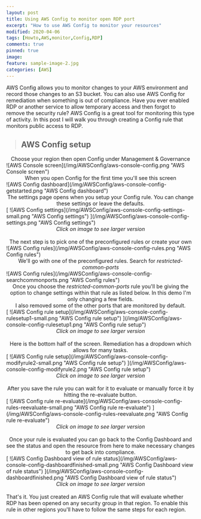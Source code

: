 ```yaml
---
layout: post
title: Using AWS Config to monitor open RDP port
excerpt: "How to use AWS Config to monitor your resources"
modified: 2020-04-06
tags: [Howto,AWS,monitor,Config,RDP]
comments: true
pinned: true
image:
feature: sample-image-2.jpg
categories: [AWS]
---
```


AWS Config allows you to monitor changes to your AWS environment and record those changes to an S3 bucket. You can also use AWS Config for remediation when something is out of compliance. Have you ever enabled RDP or another service to allow temporary access and then forgot to remove the security rule? AWS Config is a great tool for monitoring this type of activity. In this post I will walk you through creating a Config rule that monitors public access to RDP.

> ## AWS Config setup ##

<center>Choose your region then open Config under Management & Governance</center>
![AWS Console screen](/img/AWSConfig/aws-console-config.png "AWS Console screen")


<br>
<center>When you open Config for the first time you'll see this screen</center>
![AWS Config dashboard](/img/AWSConfig/aws-console-config-getstarted.png "AWS Config dashboard")


<br>
<center>The settings page opens when you setup your Config rule. You can change these settings or leave the defaults.</center>
[ ![AWS Config settings](/img/AWSConfig/aws-console-config-settings-small.png "AWS Config settings") ](/img/AWSConfig/aws-console-config-settings.png "AWS Config settings")<center><i>Click on image to see larger version</i></center>


<br>
<center>The next step is to pick one of the preconfigured rules or create your own</center>
![AWS Config rules](/img/AWSConfig/aws-console-config-rules.png "AWS Config rules")


<br>
<center>We'll go with one of the preconfigured rules. Search for <i>restricted-common-ports</i></center>
![AWS Config rules](/img/AWSConfig/aws-console-config-searchcommonports.png "AWS Config rules")


<br>
<center>Once you choose the <i>restricted-common-ports</i> rule you'll be giving the option to change settings within that rule as listed below. In this demo I'm only changing a few fields.<br> I also removed some of the other ports that are monitored by default.</center>
[ ![AWS Config rule setup](/img/AWSConfig/aws-console-config-rulesetup1-small.png "AWS Config rule setup") ](/img/AWSConfig/aws-console-config-rulesetup1.png "AWS Config rule setup")<center><i>Click on image to see larger version</i></center>


<br>
<center>Here is the bottom half of the screen. Remediation has a dropdown which allows for many tasks. </center>
[ ![AWS Config rule setup](/img/AWSConfig/aws-console-config-modifyrule2-small.png "AWS Config rule setup") ](/img/AWSConfig/aws-console-config-modifyrule2.png "AWS Config rule setup")<center><i>Click on image to see larger version</i></center>


<br>
<center>After you save the rule you can wait for it to evaluate or manually force it by hitting the re-evaluate button.</center>
[ ![AWS Config rule re-evaluate](/img/AWSConfig/aws-console-config-rules-reevaluate-small.png "AWS Config rule re-evaluate") ](/img/AWSConfig/aws-console-config-rules-reevaluate.png "AWS Config rule re-evaluate")<center><i>Click on image to see larger version</i></center>


<br>
<center>Once your rule is evaluated you can go back to the Config Dashboard and see the status and open the resource from here to make necessary changes to get back into compliance.</center>
[ ![AWS Config Dashboard view of rule status](/img/AWSConfig/aws-console-config-dashboardfinished-small.png "AWS Config Dashboard view of rule status") ](/img/AWSConfig/aws-console-config-dashboardfinished.png "AWS Config Dashboard view of rule status")<center><i>Click on image to see larger version</i></center>

<br>
That's it. You just created an AWS Config rule that will evaluate whether RDP has been opened on any security group in that region. To enable this rule in other regions you'll have to follow the same steps for each region.